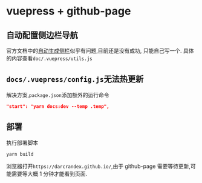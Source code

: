 # vuepress + github-page

## 自动配置侧边栏导航

官方文档中的[自动生成侧栏](https://vuepress.vuejs.org/zh/theme/default-theme-config.html#%E8%87%AA%E5%8A%A8%E7%94%9F%E6%88%90%E4%BE%A7%E6%A0%8F)似乎有问题,目前还是没有成功, 只能自己写一个.
具体的内容查看`doc/.vuepress/utils.js`

## `docs/.vuepress/config.js`无法热更新

解决方案,`package.json`添加额外的运行命令

```json
"start": "yarn docs:dev --temp .temp",
```

## 部署

执行部署脚本

```
yarn build
```

浏览器打开`https://darcrandex.github.io/`,由于 github-page 需要等待更新,可能需要等大概 1 分钟才能看到页面.

